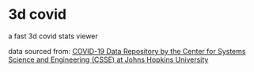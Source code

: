# 3d covid
a fast 3d covid stats viewer



data sourced from: [COVID-19 Data Repository by the Center for Systems Science and Engineering (CSSE) at Johns Hopkins University](https://github.com/CSSEGISandData/COVID-19)